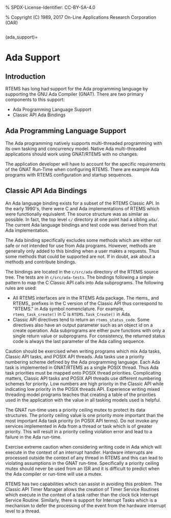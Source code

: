 % SPDX-License-Identifier: CC-BY-SA-4.0

% Copyright (C) 1989, 2017 On-Line Applications Research Corporation (OAR)

```{index} Ada
```

(ada_support)=

# Ada Support

## Introduction

RTEMS has long had support for the Ada programming language
by supporting the GNU Ada Compiler (GNAT). There are two primary
components to this support:

- Ada Programming Language Support
- Classic API Ada Bindings

## Ada Programming Language Support

The Ada programming natively supports multi-threaded programming
with its own tasking and concurrency model. Native Ada multi-threaded
applications should work using GNAT/RTEMS with no changes.

The application developer will have to account for the specific
requirements of the GNAT Run-Time when configuring RTEMS. There
are example Ada programs with RTEMS configuration and startup sequences.

## Classic API Ada Bindings

An Ada language binding exists for a subset of the RTEMS Classic
API. In the early 1990's, there were C and Ada implementations of
RTEMS which were functionally equivalent. The source structure was as
similar as possible. In fact, the top level `c/` directory at one point
had a sibling `ada/`. The current Ada language bindings and test code was
derived from that Ada implementation.

The Ada binding specifically excludes some methods which are either not
safe or not intended for use from Ada programs. However, methods are
generally only added to this binding when a user makes a requests. Thus
some methods that could be supported are not. If in doubt, ask about a
methods and contribute bindings.

The bindings are located in the `c/src/ada` directory of the RTEMS source
tree. The tests are in `c/src/ada-tests`. The bindings following a simple
pattern to map the C Classic API calls into Ada subprograms. The following
rules are used:

- All RTEMS interfaces are in the RTEMS Ada package. The rtems\_ and
  RTEMS\_ prefixes in the C version of the Classic API thus correspond to
  "RTEMS." in Ada symbol nomenclature. For example, `rtems_task_create()`
  in C is `RTEMS.Task_Create()` in Ada.
- Classic API directives tend to return an `rtems_status_code`. Some
  directives also have an output parameter such as an object id on a create
  operation. Ada subprograms are either pure functions with only a single
  return value or subprograms. For consistency, the returned status code
  is always the last parameter of the Ada calling sequence.

Caution should be exercised when writing programs which mix Ada tasks,
Classic API tasks, and POSIX API threads. Ada tasks use a priority
numbering scheme defined by the Ada programming language. Each Ada task
is implemented in GNAT/RTEMS as a single POSIX thread. Thus Ada task
priorities must be mapped onto POSIX thread priorities. Complicating
matters, Classic API tasks and POSIX API threads use different numbering
schemes for priority. Low numbers are high priority in the Classic
API while indicating low priority in the POSIX threads API. Experience
writing mixed threading model programs teaches that creating a table
of the priorities used in the application with the value in all tasking
models used is helpful.

The GNAT run-time uses a priority ceiling mutex to protect its data
structures. The priority ceiling value is one priority more important
than the most important Ada task priority (in POSIX API terms). Do not
invoke any services implemented in Ada from a thread or task which is
of greater priority. This will result in a priority ceiling violation
error and lead to a failure in the Ada run-time.

Exercise extreme caution when considering writing code in Ada which
will execute in the context of an interrupt handler. Hardware interrupts are
processed outside the context of any thread in RTEMS and this can lead
to violating assumptions in the GNAT run-time. Specifically a priority
ceiling mutex should never be used from an ISR and it is difficult to
predict when the Ada compiler or run-time will use a mutex.

RTEMS has two capabilities which can assist in avoiding this problem. The
Classic API Timer Manager allows the creation of Timer Service Routines
which execute in the context of a task rather than the clock tick
Interrupt Service Routine. Similarly, there is support for Interrupt Tasks
which is a mechanism to defer the processing of the event from the
hardware interrupt level to a thread.
